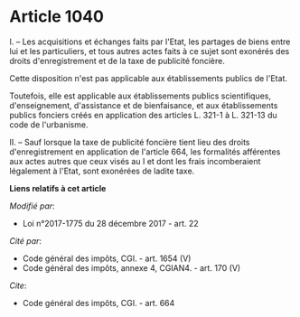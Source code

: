 # Article 1040

I. – Les acquisitions et échanges faits par l'Etat, les partages de biens entre lui et les particuliers, et tous autres actes
faits à ce sujet sont exonérés des droits d'enregistrement et de la taxe de publicité foncière.

Cette disposition n'est pas applicable aux établissements publics de l'Etat.

Toutefois, elle est applicable aux établissements publics scientifiques, d'enseignement, d'assistance et de bienfaisance, et
aux établissements publics fonciers créés en application des articles L. 321-1 à L. 321-13 du code de l'urbanisme.

II. – Sauf lorsque la taxe de publicité foncière tient lieu des droits d'enregistrement en application de l'article 664, les
formalités afférentes aux actes autres que ceux visés au I et dont les frais incomberaient légalement à l'Etat, sont
exonérées de ladite taxe.

**Liens relatifs à cet article**

_Modifié par_:

  - Loi n°2017-1775 du 28 décembre 2017 - art. 22

_Cité par_:

  - Code général des impôts, CGI. - art. 1654 (V)
  - Code général des impôts, annexe 4, CGIAN4. - art. 170 (V)

_Cite_:

  - Code général des impôts, CGI. - art. 664
